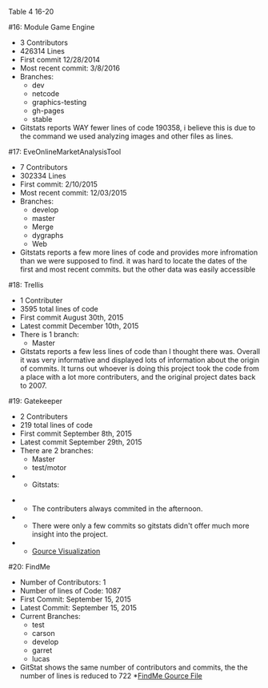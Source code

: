 Table 4 16-20

#16: Module Game Engine
 * 3 Contributors
 * 426314 Lines
 * First commit 12/28/2014
 * Most recent commit: 3/8/2016
 * Branches: 
   * dev
   * netcode
   * graphics-testing
   * gh-pages
   * stable
 * Gitstats reports WAY fewer lines of code 190358, i believe this is due to the command we used analyzing images and other files as lines. 

#17: EveOnlineMarketAnalysisTool
 * 7 Contributors
 * 302334 Lines
 * First commit: 2/10/2015
 * Most recent commit: 12/03/2015
 * Branches: 
   * develop
   * master
   * Merge
   * dygraphs
   * Web
 * Gitstats reports a few more lines of code and provides more infromation than we were supposed to find. it was hard to locate the dates of the first and most recent commits. but the other data was easily accessible

#18: Trellis
  * 1 Contributer
  * 3595 total lines of code
  * First commit August 30th, 2015
  * Latest commit December 10th, 2015
  * There is 1 branch:
    * Master   
  * Gitstats reports a few less lines of code than I thought there was.  Overall it was very informative and displayed lots of information about the origin of commits.  It turns out whoever is doing this project took the code from a place with a lot more contributers, and the original project dates back to 2007.

#19: Gatekeeper
  * 2 Contributers
  * 219 total lines of code
  * First commit September 8th, 2015
  * Latest commit September 29th, 2015
  * There are 2 branches:
    * Master
    * test/motor
  * * Gitstats:
+    * The contributers always commited in the afternoon. 
+    * There were only a few commits so gitstats didn't offer much more insight into the project.
+   * [Gource Visualization](https://youtu.be/qlmHoGevHoQ)

#20: FindMe
* Number of Contributors: 1
* Number of lines of Code: 1087
* First Commit: September 15, 2015
* Latest Commit: September 15, 2015
* Current Branches:
  * test
  * carson
  * develop
  * garret
  * lucas
* GitStat shows the same number of contributors and commits, the the number of lines is reduced to 722 
*[FindMe Gource File](https://youtu.be/1DEaaZCtEZw)
    
    
    
